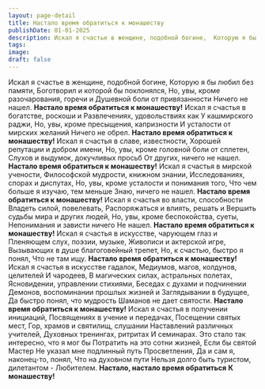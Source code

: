 ```yaml
---
layout: page-detail
title: Настало время обратиться к монашеству
publishDate: 01-01-2025
description: Искал я счастье в женщине, подобной богине,  Которую я бы любил без памяти,  Боготворил и которой бы поклонялся,  Но, увы, кроме разочарования, горечи и  Душевной боли от привязанности  Ничего не нашел.
tags:
image:
draft: false
---
```

Искал я счастье в женщине, подобной богине,  Которую я бы любил без памяти,  Боготворил и которой бы поклонялся,  Но, увы, кроме разочарования, горечи и  Душевной боли от привязанности  Ничего не нашел.   **Настало время обратиться к монашеству!**  Искал я счастья в богатстве, роскоши и  Развлечениях, удовольствиях как  У кашмирского раджи,  Но, увы, кроме пресыщения, капризности  И усталости от мирских желаний  Ничего не обрел.   **Настало время обратиться к монашеству!**  Искал я счастья в славе, известности,  Хорошей репутации и добром имени,  Но, увы, кроме головной боли от сплетен,  Слухов и выдумок, докучливых просьб  От других, ничего не нашел.   **Настало время обратиться к монашеству!**  Искал я счастья в мирской учености,  Философской мудрости, книжном знании,  Исследованиях, спорах и диспутах,  Но, увы, кроме усталости и понимания того,  Что чем больше я изучаю, тем меньше  Знаю, ничего не нашел.   **Настало время обратиться к монашеству!**  Искал я счастья во власти, способности  Владеть силой, повелевать,  Распоряжаться и влиять, решать и  Вершить судьбы мира и других людей,  Но, увы, кроме беспокойства, суеты,  Непонимания и зависти ничего  Не нашел.   **Настало время обратиться к монашеству!**  Искал я счастья в искусстве, чарующем глаз и  Пленяющем слух, поэзии, музыке,  Живописи и актерской игре,  Вызывающих в душе благоговейный трепет,  Но, к счастью, быстро я понял,  Что не там ищу.   **Настало время обратиться к монашеству!**  Искал я счастья в искусстве гадалок,  Медиумов, магов, колдунов, целителей  И чародеев,  В магических силах, астральных полетах,  Ясновидении, управлении стихиями,  Беседах с духами и подчинении  Демонов, воспоминании прошлых жизней и  Заглядывании в будущее,  Да быстро понял, что мудрость  Шаманов не дает святости.   **Настало время обратиться к монашеству!**  Искал я счастья в получении инициаций,  Посвящениях в учение и передачах,  Посещении святых мест,  Гор, храмов и святилищ, слушании  Наставлений различных учителей,  Духовных тренингах, ритритах  И семинарах.  Это стало так интересно, что я мог бы  Потратить на это сотни жизней,  Если бы святой Мастер  Не указал мне подлинный путь Просветления,  Да и сам я, наконец-то, понял,  Что на духовном пути  Нельзя долго быть туристом, дилетантом -  Любителем.   **Настало, настало время обратиться**   **К монашеству!**  
  

